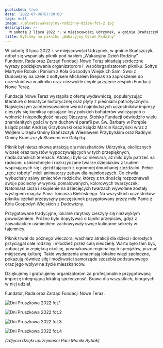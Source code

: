 ```yaml
---
published: true
date: '2022-07-06T07:00:00'
tags: null
image: /uploads/wakacyjny-rodzinny-dzien-fot-2.jpg
description: >-
  W sobotę 3 lipca 2022 r. w miejscowości Udrzynek, w gminie Brańszczyk, odbył się wspaniały piknik pod hasłem „Wakacyjny Dzień Rodziny”.
title: Byliśmy na pikniku „Wakacyjny Dzień Rodziny”
---
```


W sobotę 3 lipca 2022 r. w miejscowości Udrzynek, w gminie Brańszczyk, odbył się wspaniały piknik pod hasłem „Wakacyjny Dzień Rodziny”. Fundator, Rada oraz Zarząd Fundacji Nowe Teraz składają serdeczne wyrazy podziękowania organizatorom i  współorganizatorom pikniku: Sołtys Martynie Robak i Paniom z Koła Gospodyń Wiejskich Sami Swoi z Dudowizny na czele z sołtysem Michałem Brejnak za zaproszenie do uczestnictwa w pikniku oraz niezwykle ciepłe przyjęcie zespołu Fundacji Nowe Teraz.

Fundacja Nowe Teraz wystąpiła z ofertą wydawniczą, popularyzując literaturę o tematyce historycznej oraz płyty z pieśniami patriotycznymi. Największym zainteresowaniem wśród najmłodszych uczestników imprezy cieszyły się komiksy opisujące losy polskich bohaterów walczących o wolność i niepodległość naszej Ojczyzny. Stoisko Fundacji odwiedziło wielu znamienitych gości w tym duchowni parafii pw. Św. Barbary w Porębie ksiądz prałat Andrzej Grzybowski oraz ksiądz Marcin Kaczyński wraz z Wójtem Urzędu Gminy Brańszczyk Wiesławem Przybylskim oraz Radnym Gminy Brańszczyk Sławomirem Gałązką.

Piknik był nietuzinkową atrakcją dla mieszkańców Udrzynka, okolicznych wiosek oraz turystów wypoczywających w tych przepięknych, nadbużańskich terenach. Atrakcji było co niemiara, aż miło było patrzeć na radosne, uśmiechnięte i rozkrzyczane twarze dzieciaków
z trudem wspinających się i zjeżdżających z ogromnej dmuchanej zjeżdżalni. Pełne „ręce roboty” mieli animatorzy zabaw dla najmłodszych. Co chwila wybuchały salwy śmiechów rodziców, którzy z trudnością rozpoznawali swoje pociechy w wyniku pomalowanych, kolorowych twarzyczek. Natomiast cisza i skupienie na dziecięcych twarzach wywołane zostały występem magika Pana Tomasza Bielińskiego. Na wszystkich uczestników pikniku czekał przepyszny poczęstunek przygotowany przez miłe Panie z Koła Gospodyń Wiejskich z Dudowizny. 

Przygotowane tradycyjne, lokalne rarytasy cieszyły się niezwykłym powodzeniem. Próżno było dopytywać o tajniki przepisów, gdyż z zawadiackim uśmiechem zachowywały swoje kulinarne sekrety w tajemnicy.

Piknik trwał do późnego wieczora, wachlarz atrakcji dla dzieci i dorosłych przyciągał całe rodziny i młodzież przez całą niedzielę. Warto było tam być, zobaczyć przepiękną okolicę, posmakować regionalnych specjałów, poznać miejscową kulturę. Takie wydarzenia umacniają lokalne więzi społeczne, pokazują również siłę i możliwości samorządu szczebla podstawowego oraz jego wpływ na życie mieszkańców.

Dziękujemy i gratulujemy organizatorom za profesjonalnie przygotowaną imprezę integrującą lokalną społeczność. Brawa dla wszystkich, biorących w niej udział.

Fundator, Rada oraz Zarząd Fundacji Nowe Teraz.

![Dni Pruszkowa 2022 fot.1](/uploads/wakacyjny-rodzinny-dzien.jpg)

![Dni Pruszkowa 2022 fot.2](/uploads/wakacyjny-rodzinny-dzien-fot-1.jpg)

![Dni Pruszkowa 2022 fot.3](/uploads/wakacyjny-rodzinny-dzien-fot-2.jpg)

![Dni Pruszkowa 2022 fot.4](/uploads/wakacyjny-rodzinny-dzien-fot-3.jpg)

*(zdjęcia dzięki uprzejmości Pani Moniki Rybak)*
